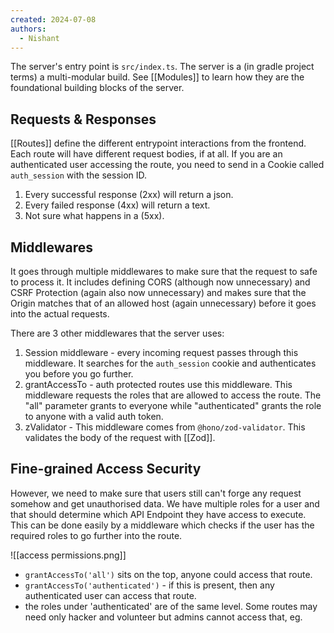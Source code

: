 ```yaml
---
created: 2024-07-08
authors:
  - Nishant
---
```

The server's entry point is `src/index.ts`. The server is a (in gradle project terms) a multi-modular build. See [[Modules]] to learn how they are the foundational building blocks of the server.

## Requests & Responses

[[Routes]] define the different entrypoint interactions from the frontend. Each route will have different request bodies, if at all. If you are an authenticated user accessing the route, you need to send in a Cookie called `auth_session` with the session ID. 

1. Every successful response (2xx) will return a json.
2. Every failed response (4xx) will return a text. 
3. Not sure what happens in a (5xx).

## Middlewares

It goes through multiple middlewares to make sure that the request to safe to process it. It includes defining CORS (although now unnecessary) and CSRF Protection (again also now unnecessary) and makes sure that the Origin matches that of an allowed host (again unnecessary) before it goes into the actual requests.

There are 3 other middlewares that the server uses:
1. Session middleware - every incoming request passes through this middleware. It searches for the `auth_session` cookie and authenticates you before you go further.
2. grantAccessTo - auth protected routes use this middleware. This middleware requests the roles that are allowed to access the route. The "all" parameter grants to everyone while "authenticated" grants the role to anyone with a valid auth token.
3. zValidator - This middleware comes from `@hono/zod-validator`. This validates the body of the request with [[Zod]].

## Fine-grained Access Security

However, we need to make sure that users still can't forge any request somehow and get unauthorised data. We have multiple roles for a user and that should determine which API Endpoint they have access to execute. This can be done easily by a middleware which checks if the user has the required roles to go further into the route.

![[access permissions.png]]

- `grantAccessTo('all')` sits on the top, anyone could access that route. 
- `grantAccessTo('authenticated')` - if this is present, then any authenticated user can access that route.
- the roles under 'authenticated' are of the same level. Some routes may need only hacker and volunteer but admins cannot access that, eg.